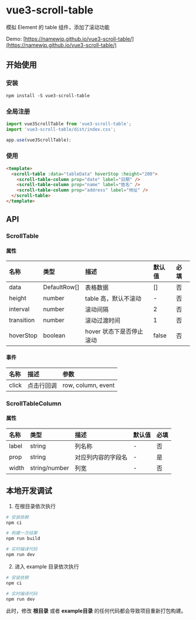 # vue3-scroll-table
模拟 Element 的 table 组件，添加了滚动功能

Demo: [https://namewjp.github.io/vue3-scroll-table/](https://namewjp.github.io/vue3-scroll-table/)

## 开始使用
### 安装
```
npm install -S vue3-scroll-table
```
### 全局注册
```js
import vue3ScrollTable from 'vue3-scroll-table';
import 'vue3-scroll-table/dist/index.css';

app.use(vue3ScrollTable);
```
### 使用
```html
<template>
  <scroll-table :data="tableData" hoverStop :height="200">
    <scroll-table-column prop="date" label="日期" />
    <scroll-table-column prop="name" label="姓名" />
    <scroll-table-column prop="address" label="地址" />
  </scroll-table>
</template>
```

## API
### ScrollTable
#### 属性
| 名称 | 类型 | 描述 | 默认值 | 必填 |
| :-----| :---- | :---- | :---- | :---- |
| data | DefaultRow[] | 表格数据 | [] | 否 |
| height | number | table 高，默认不滚动 | - | 否 |
| interval | number | 滚动间隔 | 2 | 否 |
| transition | number | 滚动过渡时间 | 1 | 否 |
| hoverStop | boolean | hover 状态下是否停止滚动 | false | 否 |
#### 事件
| 名称 | 描述 | 参数 |
| :-----| :---- | :---- |
| click | 点击行回调 | row, column, event |

### ScrollTableColumn
#### 属性
| 名称 | 类型 | 描述 | 默认值 | 必填 |
| :-----| :---- | :---- | :---- | :---- |
| label | string | 列名称 | - | 否 |
| prop | string | 对应列内容的字段名 | - | 是 |
| width | string/number | 列宽 | - | 否 |

## 本地开发调试

1. 在根目录依次执行
```bash
# 安装依赖
npm ci

# 构建一次结果
npm run build

# 实时编译代码
npm run dev
```

2. 进入 example 目录依次执行
```bash
# 安装依赖
npm ci 

# 实时编译代码
npm run dev
```

此时，修改 **根目录** 或者 **example目录** 的任何代码都会导致项目重新打包构建。 
